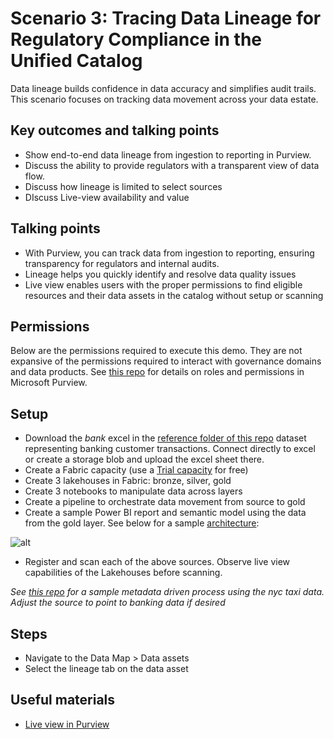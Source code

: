 # Scenario 3: Tracing Data Lineage for Regulatory Compliance in the Unified Catalog

Data lineage builds confidence in data accuracy and simplifies audit trails. This scenario focuses on tracking data movement across your data estate.

## Key outcomes and talking points

- Show end-to-end data lineage from ingestion to reporting in Purview.
- Discuss the ability to provide regulators with a transparent view of data flow.
- Discuss how lineage is limited to select sources
- DIscuss Live-view availability and value

## Talking points

- With Purview, you can track data from ingestion to reporting, ensuring transparency for regulators and internal audits.
- Lineage helps you quickly identify and resolve data quality issues
- Live view enables users with the proper permissions to find eligible resources and their data assets in the catalog without setup or scanning

## Permissions

Below are the permissions required to execute this demo. They are not expansive of the permissions required to interact with governance domains and data products. See [this repo](https://github.com/alipouw13/appurviewdemo/blob/main/0-purview_governance_permissions.md) for details on roles and permissions in Microsoft Purview.

## Setup

- Download the _bank_ excel in the [reference folder of this repo](https://github.com/alipouw13/appureviewbankingdemo/tree/main/reference) dataset representing banking customer transactions. Connect directly to excel or create a storage blob and upload the excel sheet there.
- Create a Fabric capacity (use a [Trial capacity](https://learn.microsoft.com/en-us/fabric/fundamentals/fabric-trial) for free)
- Create 3 lakehouses in Fabric: bronze, silver, gold
- Create 3 notebooks to manipulate data across layers
- Create a pipeline to orchestrate data movement from source to gold
- Create a sample Power BI report and semantic model using the data from the gold layer. See below for a sample [architecture](https://learn.microsoft.com/en-us/fabric/onelake/onelake-medallion-lakehouse-architecture):

![alt](https://github.com/alipouw13/appurviewbankingdemo/blob/main/images/architecture.png)

- Register and scan each of the above sources. Observe live view capabilities of the Lakehouses before scanning.

_See [this repo](https://github.com/alipouw13/apfsifabric_aiskillsdemo) for a sample metadata driven process using the nyc taxi data. Adjust the source to point to banking data if desired_

## Steps

- Navigate to the Data Map > Data assets
- Select the lineage tab on the data asset

## Useful materials

- [Live view in Purview](https://learn.microsoft.com/en-us/purview/live-view)
